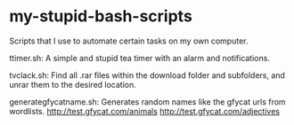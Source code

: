 # my-stupid-bash-scripts
Scripts that I use to automate certain tasks on my own computer.

ttimer.sh:
A simple and stupid tea timer with an alarm and notifications.

tvclack.sh:
Find all .rar files within the download folder and subfolders, and unrar them to the desired location.

generategfycatname.sh:
Generates random names like the gfycat urls from wordlists.
http://test.gfycat.com/animals
http://test.gfycat.com/adjectives
